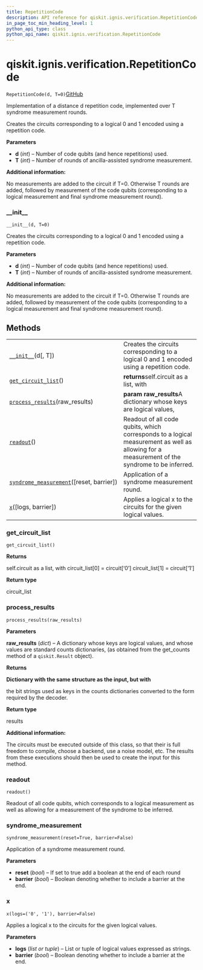 ```yaml
---
title: RepetitionCode
description: API reference for qiskit.ignis.verification.RepetitionCode
in_page_toc_min_heading_level: 1
python_api_type: class
python_api_name: qiskit.ignis.verification.RepetitionCode
---
```


# qiskit.ignis.verification.RepetitionCode

<span id="qiskit.ignis.verification.RepetitionCode" />

`RepetitionCode(d, T=0)`[GitHub](https://github.com/qiskit-community/qiskit-ignis/tree/stable/0.6/qiskit/ignis/verification/topological_codes/circuits.py "view source code")

Implementation of a distance d repetition code, implemented over T syndrome measurement rounds.

Creates the circuits corresponding to a logical 0 and 1 encoded using a repetition code.

**Parameters**

*   **d** (*int*) – Number of code qubits (and hence repetitions) used.
*   **T** (*int*) – Number of rounds of ancilla-assisted syndrome measurement.

**Additional information:**

No measurements are added to the circuit if T=0. Otherwise T rounds are added, followed by measurement of the code qubits (corresponding to a logical measurement and final syndrome measurement round).

### \_\_init\_\_

<span id="qiskit.ignis.verification.RepetitionCode.__init__" />

`__init__(d, T=0)`

Creates the circuits corresponding to a logical 0 and 1 encoded using a repetition code.

**Parameters**

*   **d** (*int*) – Number of code qubits (and hence repetitions) used.
*   **T** (*int*) – Number of rounds of ancilla-assisted syndrome measurement.

**Additional information:**

No measurements are added to the circuit if T=0. Otherwise T rounds are added, followed by measurement of the code qubits (corresponding to a logical measurement and final syndrome measurement round).

## Methods

|                                                                                                                                                                             |                                                                                                                                              |
| --------------------------------------------------------------------------------------------------------------------------------------------------------------------------- | -------------------------------------------------------------------------------------------------------------------------------------------- |
| [`__init__`](#qiskit.ignis.verification.RepetitionCode.__init__ "qiskit.ignis.verification.RepetitionCode.__init__")(d\[, T])                                               | Creates the circuits corresponding to a logical 0 and 1 encoded using a repetition code.                                                     |
| [`get_circuit_list`](#qiskit.ignis.verification.RepetitionCode.get_circuit_list "qiskit.ignis.verification.RepetitionCode.get_circuit_list")()                              | **returns**self.circuit as a list, with                                                                                                      |
| [`process_results`](#qiskit.ignis.verification.RepetitionCode.process_results "qiskit.ignis.verification.RepetitionCode.process_results")(raw\_results)                     | **param raw\_results**A dictionary whose keys are logical values,                                                                            |
| [`readout`](#qiskit.ignis.verification.RepetitionCode.readout "qiskit.ignis.verification.RepetitionCode.readout")()                                                         | Readout of all code qubits, which corresponds to a logical measurement as well as allowing for a measurement of the syndrome to be inferred. |
| [`syndrome_measurement`](#qiskit.ignis.verification.RepetitionCode.syndrome_measurement "qiskit.ignis.verification.RepetitionCode.syndrome_measurement")(\[reset, barrier]) | Application of a syndrome measurement round.                                                                                                 |
| [`x`](#qiskit.ignis.verification.RepetitionCode.x "qiskit.ignis.verification.RepetitionCode.x")(\[logs, barrier])                                                           | Applies a logical x to the circuits for the given logical values.                                                                            |

### get\_circuit\_list

<span id="qiskit.ignis.verification.RepetitionCode.get_circuit_list" />

`get_circuit_list()`

**Returns**

self.circuit as a list, with circuit\_list\[0] = circuit\[‘0’] circuit\_list\[1] = circuit\[‘1’]

**Return type**

circuit\_list

### process\_results

<span id="qiskit.ignis.verification.RepetitionCode.process_results" />

`process_results(raw_results)`

**Parameters**

**raw\_results** (*dict*) – A dictionary whose keys are logical values, and whose values are standard counts dictionaries, (as obtained from the get\_counts method of a `qiskit.Result` object).

**Returns**

**Dictionary with the same structure as the input, but with**

the bit strings used as keys in the counts dictionaries converted to the form required by the decoder.

**Return type**

results

**Additional information:**

The circuits must be executed outside of this class, so that their is full freedom to compile, choose a backend, use a noise model, etc. The results from these executions should then be used to create the input for this method.

### readout

<span id="qiskit.ignis.verification.RepetitionCode.readout" />

`readout()`

Readout of all code qubits, which corresponds to a logical measurement as well as allowing for a measurement of the syndrome to be inferred.

### syndrome\_measurement

<span id="qiskit.ignis.verification.RepetitionCode.syndrome_measurement" />

`syndrome_measurement(reset=True, barrier=False)`

Application of a syndrome measurement round.

**Parameters**

*   **reset** (*bool*) – If set to true add a boolean at the end of each round
*   **barrier** (*bool*) – Boolean denoting whether to include a barrier at the end.

### x

<span id="qiskit.ignis.verification.RepetitionCode.x" />

`x(logs=('0', '1'), barrier=False)`

Applies a logical x to the circuits for the given logical values.

**Parameters**

*   **logs** (*list or tuple*) – List or tuple of logical values expressed as strings.
*   **barrier** (*bool*) – Boolean denoting whether to include a barrier at the end.

